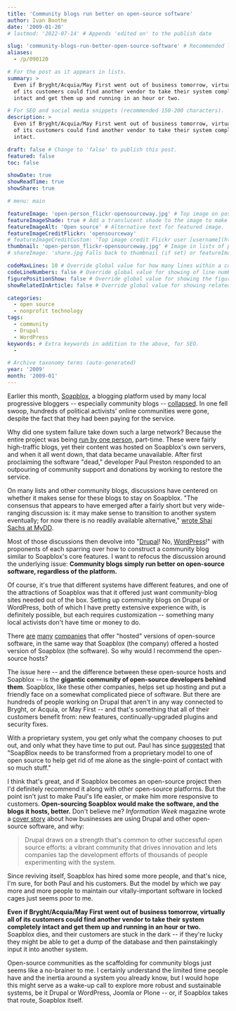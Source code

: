 ```yaml
---
title: 'Community blogs run better on open-source software'
author: Ivan Boothe
date: '2009-01-20'
# lastmod: '2022-07-14' # Appends 'edited on' to the publish date

slug: 'community-blogs-run-better-open-source-software' # Recommended length is 3 to 5 words.
aliases:
  - /p/090120

# For the post as it appears in lists.
summary: >
  Even if Bryght/Acquia/May First went out of business tomorrow, virtually all
  of its customers could find another vendor to take their system completely
  intact and get them up and running in an hour or two.

# For SEO and social media snippets (recommended 150-200 characters).
description: >
  Even if Bryght/Acquia/May First went out of business tomorrow, virtually all
  of its customers could find another vendor to take their system completely
  intact.

draft: false # Change to 'false' to publish this post.
featured: false
toc: false

showDate: true
showReadTime: true
showShare: true

# menu: main

featureImage: 'open-person_flickr-opensourceway.jpg' # Top image on post.
featureImageShade: true # Add a translucent shade to the image to make overlaid text easier to read.
featureImageAlt: 'Open source' # Alternative text for featured image.
featureImageCreditFlickr: 'opensourceway'
# featureImageCreditCustom: 'Top image credit Flickr user [username](https://www.flickr.com/photos/username).'
thumbnail: 'open-person_flickr-opensourceway.jpg' # Image in lists of posts.
# shareImage: 'share.jpg Falls back to thumbnail (if set) or featureImage.

codeMaxLines: 10 # Override global value for how many lines within a code block before auto-collapsing.
codeLineNumbers: false # Override global value for showing of line numbers within code block.
figurePositionShow: false # Override global value for showing the figure label.
showRelatedInArticle: false # Override global value for showing related posts in this series at the end of the content.

categories:
  - open source
  - nonprofit technology
tags:
  - community
  - Drupal
  - WordPress
keywords: # Extra keywords in addition to the above, for SEO.
  -

# Archive taxonomy terms (auto-generated)
year: '2009'
month: '2009-01'
---
```


Earlier this month,
[Soapblox](https://web.archive.org/web/20090119044552/http://www.soapblox.net/blog),
a blogging platform used by many local progressive bloggers -- especially
community blogs --
[collapsed](https://www.dailykos.com/stories/2009/01/07/681153/-Soapblox-sites-hacked-Info-gathering-thread 'Read the original report on Daily Kos').
In one fell swoop, hundreds of political activists' online communities were
gone, despite the fact that they had been paying for the service.

Why did one system failure take down such a large network? Because the entire
project was being
[run by one person](https://web.archive.org/web/20130116145605/http://www.https://www.dailykos.com/stories/2009/01/07/681191/-Why-SoapBlox-Matters 'Read about the setup, as described on Daily Kos'),
part-time. These were fairly high-traffic blogs, yet their content was hosted on
Soapblox's own servers, and when it all went down, that data became unavailable.
After first proclaiming the software "dead," developer Paul Preston responded to
an outpouring of community support and donations by working to restore the
service.

On many lists and other community blogs, discussions have centered on whether it
makes sense for these blogs to stay on Soapblox. "The consensus that appears to
have emerged after a fairly short but very wide-ranging discussion is: it may
make sense to transition to another system eventually; for now there is no
readily available alternative,"
[wrote Shai Sachs at MyDD](https://web.archive.org/web/20120705053736/http://mydd.com/2009/1/10/soapblox-meltdown-and-drupal "Read 'Soapblox meltdown and Drupal' on MyDD").

Most of those discussions then devolve into "[Drupal](https://www.drupal.org/)!
No, [WordPress](https://www.wordpress.org/)!" with proponents of each sparring
over how to construct a community blog similar to Soapblox's core features. I
want to refocus the discussion around the underlying issue: **Community blogs
simply run better on open-source software, regardless of the platform.**

Of course, it's true that different systems have different features, and one of
the attractions of Soapblox was that it offered just want community-blog sites
needed out of the box. Setting up community blogs on Drupal or WordPress, both
of which I have pretty extensive experience with, is definitely possible, but
each requires customization -- something many local activists don't have time or
money to do.

There [are](https://www.acquia.com/ 'Acquia')
[many](https://mayfirst.coop 'May First/People Link')
[companies](https://web.archive.org/web/20090119040137/http://bryght.com/ 'Bryght')
that offer "hosted" versions of open-source software, in the same way that
Soapblox (the company) offered a hosted version of Soapblox (the software). So
why would I recommend the open-source hosts?

The issue here -- and the difference between these open-source hosts and
Soapblox -- is the **gigantic community of open-source developers behind them**.
Soapblox, like these other companies, helps set up hosting and put a friendly
face on a somewhat complicated piece of software. But there are hundreds of
people working on Drupal that aren't in any way connected to Bryght, or Acquia,
or May First -- and that's something that all of their customers benefit from:
new features, continually-upgraded plugins and security fixes.

With a proprietary system, you get only what the company chooses to put out, and
only what they have time to put out. Paul has since
[suggested](https://web.archive.org/web/20081229235918/http://www.soapblox.net:80/blog/showDiary.do?diaryId=2 "Read 'Where we stand' on the Soapblox blog")
that "SoapBlox needs to be transformed from a proprietary model to one of open
source to help get rid of me alone as the single-point of contact with so much
stuff."

I think that's great, and if Soapblox becomes an open-source project then I'd
definitely recommend it along with other open-source platforms. But the point
isn't just to make Paul's life easier, or make him more responsive to customers.
**Open-sourcing Soapblox would make the software, and the blogs it hosts,
better.** Don't believe me? _Information Week_ magazine wrote a
[cover story](https://www.informationweek.com/operating-systems/collaboration-is-at-the-heart-of-open-source-content-management "Read 'Collaboration Is At The Heart Of Open Source Content Management' from Information Week")
about how businesses are using Drupal and other open-source software, and why:

> Drupal draws on a strength that's common to other successful open source
> efforts: a vibrant community that drives innovation and lets companies tap the
> development efforts of thousands of people experimenting with the system.

Since reviving itself, Soapblox has hired some more people, and that's nice, I'm
sure, for both Paul and his customers. But the model by which we pay more and
more people to maintain our vitally-important software in locked cages just
seems poor to me.

**Even if Bryght/Acquia/May First went out of business tomorrow, virtually all
of its customers could find another vendor to take their system completely
intact and get them up and running in an hour or two.** Soapblox dies, and their
customers are stuck in the dark -- if they're lucky they might be able to get a
dump of the database and then painstakingly input it into another system.

Open-source communities as the scaffolding for community blogs just seems like a
no-brainer to me. I certainly understand the limited time people have and the
inertia around a system you already know, but I would hope this might serve as a
wake-up call to explore more robust and sustainable systems, be it Drupal or
WordPress, Joomla or Plone -- or, if Soapblox takes that route, Soapblox itself.
